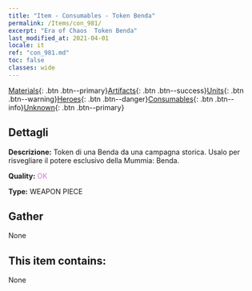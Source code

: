 ```yaml
---
title: "Item - Consumables - Token Benda"
permalink: /Items/con_981/
excerpt: "Era of Chaos  Token Benda"
last_modified_at: 2021-04-01
locale: it
ref: "con_981.md"
toc: false
classes: wide
---
```

 [Materials](/it/Items/){: .btn .btn--primary}[Artifacts](/it/Items/Artifacts/){: .btn .btn--success}[Units](/it/Items/Units/){: .btn .btn--warning}[Heroes](/it/Items/Heroes/){: .btn .btn--danger}[Consumables](/it/Items/Consumables/){: .btn .btn--info}[Unknown](/it/Items/Unknown/){: .btn .btn--primary}

## Dettagli
 **Descrizione:** Token di una Benda da una campagna storica. Usalo per risvegliare il potere esclusivo della Mummia: Benda.

 **Quality:** <span style="color: #DA70D6">OK</span>

 **Type:** WEAPON PIECE

## Gather

  None

## This item contains:

  None

